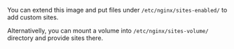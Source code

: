 You can extend this image and put files under `/etc/nginx/sites-enabled/` to add custom sites.

Alternativelly, you can mount a volume into `/etc/nginx/sites-volume/` directory and provide sites there.
